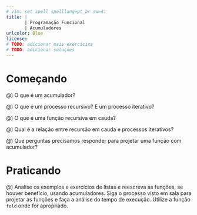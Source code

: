 ```yaml
---
# vim: set spell spelllang=pt_br sw=4:
title: |
       | Programação Funcional
       | Acumuladores
urlcolor: Blue
license:
# TODO: adicionar mais exercícios
# TODO: adicionar soluções
---
```


# Começando

@) O que é um acumulador?

@) O que é um processo recursivo? E um processo iterativo?

@) O que é uma função recursiva em cauda?

@) Qual é a relação entre recursão em cauda e processos iterativos?

@) Que perguntas precisamos responder para projetar uma função com acumulador?


# Praticando

@) Analise os exemplos e exercícios de listas e reescreva as funções, se houver benefício, usando acumuladores. Siga o processo visto em sala para projetar as funções e faça a análise do tempo de execução. Utilize a função `fold` onde for apropriado.
